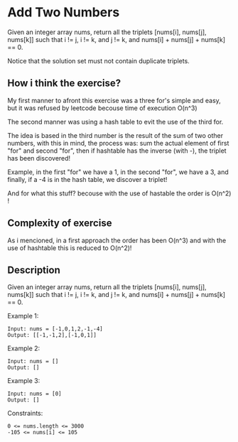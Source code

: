 # Add Two Numbers

Given an integer array nums, return all the triplets [nums[i], nums[j], nums[k]] such that i != j, i != k, and j != k, and nums[i] + nums[j] + nums[k] == 0.

Notice that the solution set must not contain duplicate triplets.


## How i think the exercise?
My first manner to afront this exercise was a three for's simple and easy, but it was refused by leetcode becouse time of execution O(n^3)

The second manner was using a hash table to evit the use of the third for.

The idea is based in the third number is the result of the sum of two other numbers, with this in mind, the process was:
sum the actual element of first "for" and second "for", then if hashtable has the inverse (with -), the triplet has been discovered!

Example, in the first "for" we have a 1, in the second "for", we have a 3, and finally, if a -4 is in the hash table, we discover a triplet!

And for what this stuff? becouse with the use of hastable the order is O(n^2) !

## Complexity of exercise
As i mencioned, in a first approach the order has been O(n^3) and with the use of hashtable this is reduced to O(n^2)! 

## Description
Given an integer array nums, return all the triplets [nums[i], nums[j], nums[k]] such that i != j, i != k, and j != k, and nums[i] + nums[j] + nums[k] == 0.

Example 1:
```
Input: nums = [-1,0,1,2,-1,-4]
Output: [[-1,-1,2],[-1,0,1]]
```

Example 2:
```
Input: nums = []
Output: []
```

Example 3:
```
Input: nums = [0]
Output: []
```

Constraints:
```
0 <= nums.length <= 3000
-105 <= nums[i] <= 105
```